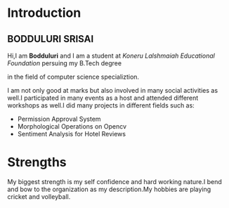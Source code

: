 Introduction
=============
BODDULURI SRISAI
---------------
Hi,I am **Bodduluri** and I am a student at _Koneru Lalshmaiah Educational Foundation_ persuing my B.Tech degree

in the field of computer science specializtion.

I am not only good at marks but also involved in many social activities as well.I
participated in many events as a host and attended different workshops as well.I did
many projects in different fields such as:
*  Permission Approval System
*  Morphological Operations on Opencv
*  Sentiment Analysis for Hotel Reviews

# Strengths
My biggest strength is my self confidence and hard working nature.I bend and bow 
to the organization as my description.My hobbies are playing cricket and volleyball.

